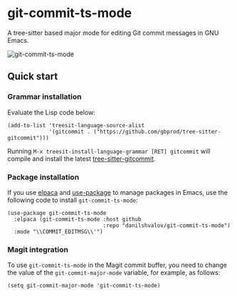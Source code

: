 # git-commit-ts-mode

A tree-sitter based major mode for editing Git commit messages in GNU Emacs.

![git-commit-ts-mode](https://github.com/danilshvalov/git-commit-ts-mode/assets/57654917/b5292190-651d-4794-abe1-6ac9702142ec)

## Quick start

### Grammar installation

Evaluate the Lisp code below:

```elisp
(add-to-list 'treesit-language-source-alist
             '(gitcommit . ("https://github.com/gbprod/tree-sitter-gitcommit")))
```

Running `M-x treesit-install-language-grammar [RET] gitcommit` will compile and
install the latest [tree-sitter-gitcommit](https://github.com/gbprod/tree-sitter-gitcommit).

### Package installation

If you use [elpaca](https://github.com/progfolio/elpaca) and [use-package](https://github.com/jwiegley/use-package) to manage packages in Emacs, use the following
code to install `git-commit-ts-mode`:

```elisp
(use-package git-commit-ts-mode
  :elpaca (git-commit-ts-mode :host github
                              :repo "danilshvalov/git-commit-ts-mode")
  :mode "\\COMMIT_EDITMSG\\'")
```

### Magit integration

To use `git-commit-ts-mode` in the Magit commit buffer, you need to change the
value of the `git-commit-major-mode` variable, for example, as follows:

```elisp
(setq git-commit-major-mode 'git-commit-ts-mode)
```
